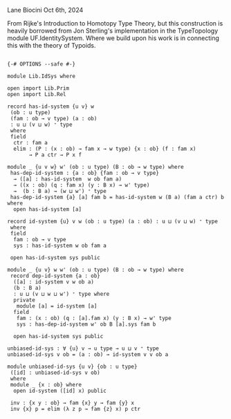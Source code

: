Lane Biocini
Oct 6th, 2024

From Rijke's Introduction to Homotopy Type Theory, but this construction is
heavily borrowed from Jon Sterling's implementation in the TypeTopology module
UF.IdentitySystem. Where we build upon his work is in connecting this with the
theory of Typoids.

```

{-# OPTIONS --safe #-}

module Lib.IdSys where

open import Lib.Prim
open import Lib.Rel

record has-id-system {u v} w
 (ob : u type)
 (fam : ob → v type) (a : ob)
 : u ⊔ (v ⊔ w) ⁺ type
 where
 field
  ctr : fam a
  elim : (P : (x : ob) → fam x → w type) {x : ob} (f : fam x)
       → P a ctr → P x f

module _ {u v w} w' (ob : u type) (B : ob → w type) where
 has-dep-id-system : {a : ob} {fam : ob → v type}
  → ([a] : has-id-system  w ob fam a)
  → ((x : ob) (q : fam x) (y : B x) → w' type)
  →  (b : B a) → (w ⊔ w') ⁺ type
 has-dep-id-system {a} [a] fam b = has-id-system w (B a) (fam a ctr) b where
  open has-id-system [a]

record id-system {u} v w (ob : u type) (a : ob) : u ⊔ (v ⊔ w) ⁺ type
 where
 field
  fam : ob → v type
  sys : has-id-system w ob fam a

 open has-id-system sys public

module _ {u v} w w' (ob : u type) (B : ob → w type) where
 record dep-id-system {a : ob}
  ([a] : id-system v w ob a)
  (b : B a)
  : u ⊔ (v ⊔ w ⊔ w') ⁺ type where
  private
   module [a] = id-system [a]
  field
   fam : (x : ob) (q : [a].fam x) (y : B x) → w' type
   sys : has-dep-id-system w' ob B [a].sys fam b

  open has-id-system sys public

unbiased-id-sys : ∀ {u} v → u type → u ⊔ v ⁺ type
unbiased-id-sys v ob = (a : ob) → id-system v v ob a

module unbiased-id-sys {u v} {ob : u type}
 ([id] : unbiased-id-sys v ob)
 where
 module _ {x : ob} where
  open id-system ([id] x) public

 inv : {x y : ob} → fam {x} y → fam {y} x
 inv {x} p = elim (λ z p → fam {z} x) p ctr
